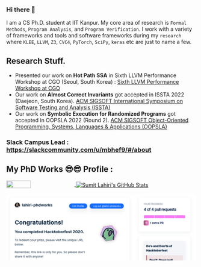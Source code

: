 ### Hi there 👋

I am a CS Ph.D. student at IIT Kanpur. My core area of research is `Formal Methods`, `Program Analysis`, and `Program Verification`. I work with a variety of frameworks and tools and software frameworks during my `research` where `KLEE`, `LLVM`, `Z3`, `CVC4`, `PyTorch`, `SciPy`, `keras` etc are just to name a few. 

## Research Stuff.

- Presented our work on **Hot Path SSA** in Sixth LLVM Performance Workshop at CGO (Seoul, South Korea) : [Sixth LLVM Performance Workshop at CGO](https://llvm.org/devmtg/2022-04-03/)
- Our work on **Almost Correct Invariants** got accepted in ISSTA 2022 (Daejeon, South Korea). [ACM SIGSOFT International Symposium on Software Testing and Analysis (ISSTA)](https://conf.researchr.org/track/issta-2022/issta-2022-technical-papers#event-overview)
- Our work on **Symbolic Execution for Randomized Programs** got accepted in OOPSLA 2022 (Round 2). [ACM SIGSOFT Object-Oriented Programming, Systems, Languages \& Applications (OOPSLA)](https://2022.splashcon.org/track/splash-2022-oopsla#event-overview)

### Slack Campus Lead : https://slackcommunity.com/u/mbhef9/#/about 

## My PhD Works 😎😎 Profile :

<a href="https://github.com/lahiri-phdworks/lahiri-phdworks/">
  <img align="center" height="35%" width="36%"  src="https://github-readme-stats.vercel.app/api/top-langs/?username=lahiri-phdworks&show_icons=true&theme=light&line_height=30" />
</a>
<a href="https://github.com/lahiri-phdworks/lahiri-phdworks/">
 <img align="center"  height="75%" width="60%" src="https://github-readme-stats.vercel.app/api?username=lahiri-phdworks&count_private=true&show_icons=true&theme=light&line_height=30" alt="Sumit Lahiri's GitHub Stats"/>
  </a>
  
![HBFR](https://raw.githubusercontent.com/lahiri-phdworks/lahiri-phdworks/master/hacktoberfest_1.png)
